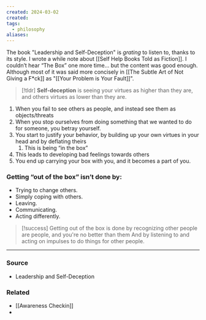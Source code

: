 ```yaml
---
created: 2024-03-02
created:
tags:
  - philosophy
aliases:
---
```

The book "Leadership and Self-Deception" is *grating* to listen to, thanks to its style. I wrote a while note about [[Self Help Books Told as Fiction]]. I couldn’t hear “The Box” one more time… but the content was good enough. Although most of it was said more concisely in [[The Subtle Art of Not Giving a F*ck]] as "[[Your Problem is Your Fault]]".

> [!tldr] **Self-deception** is seeing your virtues as higher than they are, and others virtues as lower than they are.

1. When you fail to see others as people, and instead see them as objects/threats
2. When you stop ourselves from doing something that we wanted to do for someone, you betray yourself.
3. You start to justify your behavior, by building up your own virtues in your head and by deflating theirs
	1. This is being “in the box”
4. This leads to developing bad feelings towards others
5. You end up carrying your box with you, and it becomes a part of you.
### Getting “out of the box” isn’t done by:
- Trying to change others. 
- Simply coping with others.
- Leaving.
- Communicating.
- Acting differently.

> [!success] Getting out of the box is done by recognizing other people are people, and you're no better than them 
> And by listening to and acting on impulses to do things for other people.

****
### Source
- Leadership and Self-Deception
### Related
- [[Awareness Checkin]]
- 